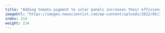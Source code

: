 ```yaml
---
title: "Adding tomato pigment to solar panels increases their efficiency"
imageUrl: "https://images.newscientist.com/wp-content/uploads/2022/05/27144928/SEI_106628391.jpg?width=600"
index: 214
weight: 214
---
```

